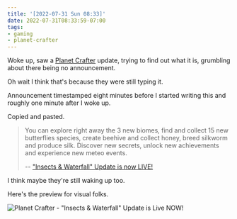 ```yaml
---
title: '[2022-07-31 Sun 08:33]'
date: 2022-07-31T08:33:59-07:00
tags:
- gaming
- planet-crafter
---
```


Woke up, saw a [Planet Crafter](https://playtheplanetcrafter.com) update, trying to find out what it is, grumbling about there being no announcement.

Oh wait I think that's because they were still typing it. 

<!--more-->

Announcement timestamped eight minutes before I started writing this and roughly one minute after I woke up.

Copied and pasted.

 > 
 > You can explore right away the 3 new biomes, find and collect 15 new
 > butterflies species, create beehive and collect honey, breed silkworm and
 > produce silk. Discover new secrets, unlock new achievements and experience
 > new meteo events.
 > 
 > -- ["Insects & Waterfall" Update is now LIVE!](https://steamcommunity.com/games/1284190/announcements/detail/3374903257121974931)

I think maybe they're still waking up too.

Here's the preview for visual folks.

![Planet Crafter - "Insects & Waterfall" Update is Live NOW!](https://www.youtube.com/watch?v=3U1RLhLwVHM)
